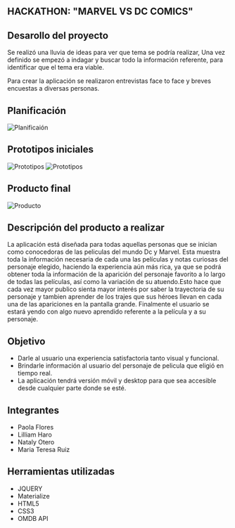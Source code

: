  ## **HACKATHON: "MARVEL VS DC COMICS"**

 ## **Desarollo  del proyecto**
 

Se realizó una lluvia de ideas para ver que tema  se podría realizar, Una  vez definido  se empezó a indagar y buscar todo la información referente, para identificar que el tema era  viable.

Para crear la aplicación se realizaron  entrevistas face to face y breves encuestas a diversas personas.

## **Planificación**

![Planificaión](assets/images/planificación.jpg)

## **Prototipos iniciales**

![Prototipos](assets/images/image1.jpeg)
![Prototipos](assets/images/image2.jpeg)

## **Producto final**
![Producto](assets/images/producto.gif)

## **Descripción del producto a realizar**

La aplicación está diseñada para todas  aquellas personas  que se inician como conocedoras de las peliculas del  mundo Dc y Marvel. Esta muestra toda la información necesaria de cada una las películas y notas curiosas  del personaje elegido, haciendo la experiencia aún más rica, ya que se podrá obtener toda la información de la aparición del personaje favorito a lo largo de todas las películas, así como la variación de su atuendo.Esto hace que cada vez mayor publico sienta mayor interés por saber la trayectoria de su personaje y tambien aprender de los  trajes que sus héroes llevan en cada una de las apariciones en la pantalla grande.
Finalmente el usuario se estará yendo con algo nuevo aprendido referente a la película y a su personaje.


## **Objetivo**
 * Darle al usuario  una experiencia satisfactoria tanto visual y funcional.
 * Brindarle información al usuario del personaje de pelicula que eligió en tiempo real.
 * La aplicación tendrá versión móvil y desktop para que sea accesible desde cualquier parte donde se esté.

## **Integrantes**

  * Paola Flores
  * Lilliam Haro
  * Nataly Otero
  * Maria Teresa Ruiz
          

## **Herramientas utilizadas**
  * JQUERY
  * Materialize
  * HTML5
  * CSS3
  * OMDB API
